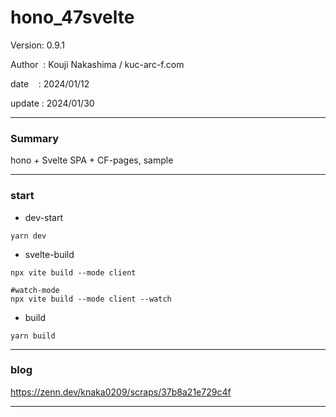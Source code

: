 ﻿# hono_47svelte

 Version: 0.9.1

 Author  : Kouji Nakashima / kuc-arc-f.com

 date    : 2024/01/12

 update  : 2024/01/30

***
### Summary

hono + Svelte SPA + CF-pages,  sample

***
### start

* dev-start
```
yarn dev
```
* svelte-build
```
npx vite build --mode client

#watch-mode
npx vite build --mode client --watch
```

* build
```
yarn build
```
***
### blog 


https://zenn.dev/knaka0209/scraps/37b8a21e729c4f

***

